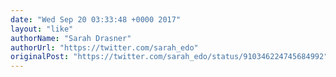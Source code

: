 ```yaml
---
date: "Wed Sep 20 03:33:48 +0000 2017"
layout: "like"
authorName: "Sarah Drasner"
authorUrl: "https://twitter.com/sarah_edo"
originalPost: "https://twitter.com/sarah_edo/status/910346224745684992"
---
```

